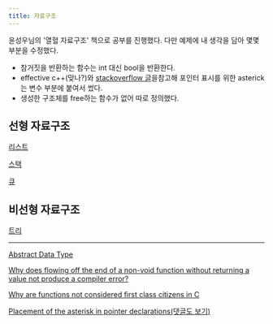 ```yaml
---
title: 자료구조
---
```


윤성우님의 '열혈 자료구조' 책으로 공부를 진행했다. 다만 예제에 내 생각을 담아 몇몇 부분을 수정했다.

- 참거짓을 반환하는 함수는 int 대신 bool을 반환한다.
- effective c++(맞나?)와 [stackoverflow 글](https://stackoverflow.com/questions/180401/placement-of-the-asterisk-in-pointer-declarations)을참고해 포인터 표시를 위한 asterick는 변수 부분에 붙여서 썼다.
- 생성한 구조체를 free하는 함수가 없어 따로 정의했다.

## 선형 자료구조

[리스트](list)

[스택](stack)

[큐](queue)

## 비선형 자료구조

[트리](tree)

---

[Abstract Data Type](adt)

[Why does flowing off the end of a non-void function without returning a value not produce a compiler error?](https://stackoverflow.com/questions/1610030/why-does-flowing-off-the-end-of-a-non-void-function-without-returning-a-value-no)

[Why are functions not considered first class citizens in C](https://stackoverflow.com/questions/48092176/why-are-functions-not-considered-first-class-citizens-in-c)

[Placement of the asterisk in pointer declarations(댓글도 보기)](https://stackoverflow.com/questions/16917043/do-function-pointers-need-an-ampersand?noredirect=1&lq=1)
